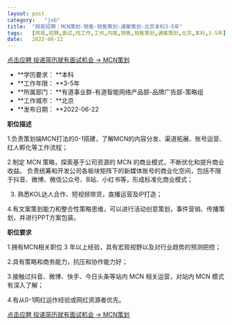 ```yaml
---
layout:	post
category:	"job"
title:	"网易招聘：MCN策划-销售-销售策划-通案策划-北京本科3-5年"
tags:	[网易,招聘,面试,找工作,工作,内推,销售,销售策划,通案策划,北京,本科,3-5年]
date:	2022-06-22
---
```


[点击应聘 投递简历就有面试机会 ->  MCN策划](http://mobile.bole.netease.com/bole/boleDetail?id=37148&employeeId=346f03c3cda5f04c&key=all)



- **学历要求： **本科
- **工作年限： **3-5年
- **所属部门： **有道事业群-有道智能网络产品部-品牌广告部-策略组
- **工作城市： **北京
- **发布日期： **2022-06-22



**职位描述**

1.负责策划端MCN打法的0-1搭建，了解MCN的内容分发、渠道拓展、账号运营、红人孵化等工作流程；

2.制定 MCN 策略，探索基于公司资源的 MCN 的商业模式，不断优化和提升商业收益。 负责统筹和开发公司各板块矩阵下的新媒体账号的商业化空间，包括不限于抖音、微博、微信公众号、B站、小红书等，形成标准化商业模式；

3. 熟悉KOL达人合作、短视频带货，直播运营及IP打造；

4.有文案策划能力和整合性策略思维，可以进行活动创意策划，事件营销、传播策划，并进行PPT方案包装。



**职位要求**

1.拥有MCN相关职位 3 年以上经验，具有宏观视野以及对行业趋势的预测把控；

2.具有策略和商务能力，抗压和协作能力好；

3.接触过抖音、微博、快手、今日头条等站内 MCN 相关运营，对站内 MCN 模式有深入了解；

4.有从0-1网红运作经验或网红资源者优先。



[点击应聘 投递简历就有面试机会 ->  MCN策划](http://mobile.bole.netease.com/bole/boleDetail?id=37148&employeeId=346f03c3cda5f04c&key=all)